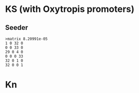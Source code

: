 # KS (with Oxytropis promoters)
<!-- multiple significant motifs, only one of them of interest, the rest are TATA boxes or just repeated A's -->
<!-- Phvul.004G051100 which was first classified into Kn, then removed since it appears that it is a K2S, after alignment it looks like it's KS, with a 2nd segment similar to K; created new file KS_20130910.fas with Oxytropis and Phvul.004G051100 promoters -->

## Seeder

<!-- removed 3 flanking nucleotides to keep the core 6 bps -->

```
>matrix 8.20991e-05
1 0 32 0
0 0 33 0
29 0 4 0
0 0 0 33
32 0 1 0
32 0 0 1
```


# Kn 

<!--  Phvul.004G051100 was removed from Kn promoters since it's not a real Kn. 